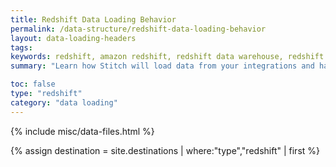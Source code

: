 ```yaml
---
title: Redshift Data Loading Behavior
permalink: /data-structure/redshift-data-loading-behavior
layout: data-loading-headers
tags: 
keywords: redshift, amazon redshift, redshift data warehouse, redshift etl, etl to redshift
summary: "Learn how Stitch will load data from your integrations and handle various scenarios into a Redshift destination."

toc: false
type: "redshift"
category: "data loading"
---
```

{% include misc/data-files.html %}

{% assign destination = site.destinations | where:"type","redshift" | first %}